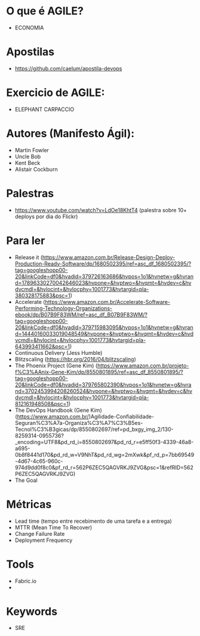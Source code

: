 # O que é AGILE?
- ECONOMIA

# Apostilas
- https://github.com/caelum/apostila-devops

# Exercicio de AGILE:
- ELEPHANT CARPACCIO

# Autores (Manifesto Ágil):
- Martin Fowler
- Uncle Bob
- Kent Beck
- Alistair Cockburn

# Palestras
- https://www.youtube.com/watch?v=LdOe18KhtT4 (palestra sobre 10+ deploys por dia do Flickr)

# Para ler
- Release it (https://www.amazon.com.br/Release-Design-Deploy-Production-Ready-Software/dp/1680502395/ref=asc_df_1680502395/?tag=googleshopp00-20&linkCode=df0&hvadid=379726163686&hvpos=1o1&hvnetw=g&hvrand=17896330270042646023&hvpone=&hvptwo=&hvqmt=&hvdev=c&hvdvcmdl=&hvlocint=&hvlocphy=1001773&hvtargid=pla-380328175883&psc=1)
- Accelerate (https://www.amazon.com.br/Accelerate-Software-Performing-Technology-Organizations-ebook/dp/B07B9F83WM/ref=asc_df_B07B9F83WM/?tag=googleshopp00-20&linkCode=df0&hvadid=379715983095&hvpos=1o1&hvnetw=g&hvrand=14440160033019048549&hvpone=&hvptwo=&hvqmt=&hvdev=c&hvdvcmdl=&hvlocint=&hvlocphy=1001773&hvtargid=pla-643993411662&psc=1)
- Continuous Delivery (Jess Humble)
- Blitzscaling (https://hbr.org/2016/04/blitzscaling)
- The Phoenix Project (Gene Kim) (https://www.amazon.com.br/projeto-f%C3%AAnix-Gene-Kim/dp/8550801895/ref=asc_df_8550801895/?tag=googleshopp00-20&linkCode=df0&hvadid=379765802390&hvpos=1o1&hvnetw=g&hvrand=3702453994208260524&hvpone=&hvptwo=&hvqmt=&hvdev=c&hvdvcmdl=&hvlocint=&hvlocphy=1001773&hvtargid=pla-812161948508&psc=1)
- The DevOps Handbook (Gene Kim) (https://www.amazon.com.br/)Agilidade-Confiabilidade-Seguran%C3%A7a-Organiza%C3%A7%C3%B5es-Tecnol%C3%B3gicas/dp/8550802697/ref=pd_bxgy_img_2/130-8259314-0955736?_encoding=UTF8&pd_rd_i=8550802697&pd_rd_r=e5ff50f3-4339-46a8-a695-0b8f8441d170&pd_rd_w=V9NhT&pd_rd_wg=2mXwk&pf_rd_p=7bb69549-4d67-4c65-960c-974d9dd0f8c0&pf_rd_r=562P6ZEC5QAGVRKJ9ZVG&psc=1&refRID=562P6ZEC5QAGVRKJ9ZVG)
- The Goal

# Métricas
- Lead time (tempo entre recebimento de uma tarefa e a entrega)
- MTTR (Mean Time To Recover)
- Change Failure Rate
- Deployment Frequency

# Tools
- Fabric.io
- 

# Keywords
- SRE